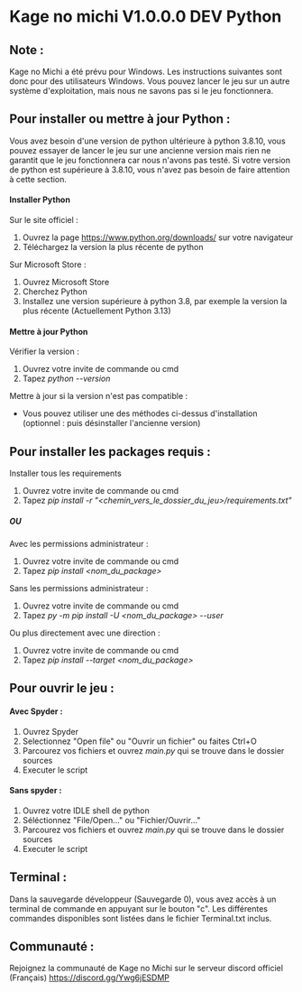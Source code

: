 # Kage no michi V1.0.0.0 DEV Python

## Note :

Kage no Michi a été prévu pour Windows. Les instructions suivantes sont donc pour des utilisateurs Windows. Vous pouvez lancer le jeu sur un autre système d'exploitation, mais nous ne savons pas si le jeu fonctionnera.

## Pour installer ou mettre à jour Python :

Vous avez besoin d'une version de python ultérieure à python 3.8.10, vous pouvez essayer de lancer le jeu sur une ancienne version mais rien ne garantit que le jeu fonctionnera car nous n'avons pas testé. Si votre version de python est supérieure à 3.8.10, vous n'avez pas besoin de faire attention à cette section.

#### Installer Python

Sur le site officiel :
1. Ouvrez la page https://www.python.org/downloads/ sur votre navigateur
1. Téléchargez la version la plus récente de python

Sur Microsoft Store :
1. Ouvrez Microsoft Store
1. Cherchez Python
1. Installez une version supérieure à python 3.8, par exemple la version la plus récente (Actuellement Python 3.13)

#### Mettre à jour Python

Vérifier la version :
1. Ouvrez votre invite de commande ou cmd
1. Tapez *python --version*

Mettre à jour si la version n'est pas compatible :
* Vous pouvez utiliser une des méthodes ci-dessus d'installation (optionnel : puis désinstaller l'ancienne version)

## Pour installer les packages requis :

Installer tous les requirements
1. Ouvrez votre invite de commande ou cmd
1. Tapez *pip install -r "<chemin_vers_le_dossier_du_jeu>/requirements.txt"*

##### OU

Avec les permissions administrateur :
1. Ouvrez votre invite de commande ou cmd
1. Tapez *pip install <nom_du_package>*

Sans les permissions administrateur :
1. Ouvrez votre invite de commande ou cmd
1. Tapez *py -m pip install -U <nom_du_package> --user*

Ou plus directement avec une direction :
1. Ouvrez votre invite de commande ou cmd
1. Tapez *pip install --target <direction> <nom_du_package>*


## Pour ouvrir le jeu :

#### Avec Spyder :
1. Ouvrez Spyder
1. Selectionnez "Open file" ou "Ouvrir un fichier" ou faites Ctrl+O
1. Parcourez vos fichiers et ouvrez *main.py* qui se trouve dans le dossier sources
1. Executer le script

#### Sans spyder :
1. Ouvrez votre IDLE shell de python
1. Séléctionnez "File/Open..." ou "Fichier/Ouvrir..."
1. Parcourez vos fichiers et ouvrez *main.py* qui se trouve dans le dossier sources
1. Executer le script



## Terminal :

Dans la sauvegarde développeur (Sauvegarde 0), vous avez accès à un terminal de commande en appuyant sur le bouton "c". Les différentes commandes disponibles sont listées dans le fichier Terminal.txt inclus.

## Communauté :
Rejoignez la communauté de Kage no Michi sur le serveur discord officiel (Français) https://discord.gg/Ywg6jESDMP